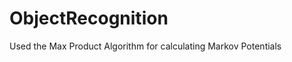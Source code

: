ObjectRecognition
=================

Used the Max Product Algorithm for calculating Markov Potentials
